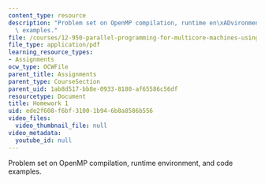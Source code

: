 ```yaml
---
content_type: resource
description: "Problem set on OpenMP compilation, runtime en\xADvironment, and code\
  \ examples."
file: /courses/12-950-parallel-programming-for-multicore-machines-using-openmp-and-mpi-january-iap-2010/ede2f608f6bf31001b946b8a8586b556_MIT12_950IAP10_hw1.pdf
file_type: application/pdf
learning_resource_types:
- Assignments
ocw_type: OCWFile
parent_title: Assignments
parent_type: CourseSection
parent_uid: 1ab8d517-bb8e-0933-8180-af65586c56df
resourcetype: Document
title: Homework 1
uid: ede2f608-f6bf-3100-1b94-6b8a8586b556
video_files:
  video_thumbnail_file: null
video_metadata:
  youtube_id: null
---
```

Problem set on OpenMP compilation, runtime en­vironment, and code examples.

